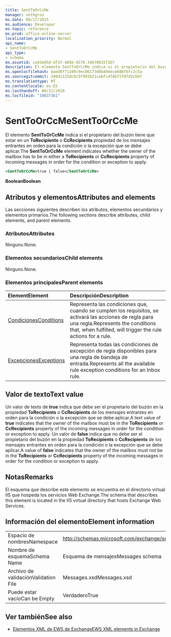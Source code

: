 ```yaml
---
title: SentToOrCcMe
manager: sethgros
ms.date: 09/17/2015
ms.audience: Developer
ms.topic: reference
ms.prod: office-online-server
localization_priority: Normal
api_name:
- SentToOrCcMe
api_type:
- schema
ms.assetid: ca43e05d-df37-485b-9276-34678025f2b7
description: El elemento SentToOrCcMe indica si el propietario del buzón tiene que estar en un ToRecipients o CcRecipients propiedad de los mensajes entrantes en orden para la condición o la excepción que se debe aplicar.
ms.openlocfilehash: baed8f71349c9ec06173d0b494ece688f6fc2c5a
ms.sourcegitcommit: 34041125dc8c5f993b21cebfc4f8b72f0fd2cb6f
ms.translationtype: MT
ms.contentlocale: es-ES
ms.lasthandoff: 06/11/2018
ms.locfileid: "19837361"
---
```

# <a name="senttoorccme"></a><span data-ttu-id="7dc54-103">SentToOrCcMe</span><span class="sxs-lookup"><span data-stu-id="7dc54-103">SentToOrCcMe</span></span>

<span data-ttu-id="7dc54-104">El elemento **SentToOrCcMe** indica si el propietario del buzón tiene que estar en un **ToRecipients** o **CcRecipients** propiedad de los mensajes entrantes en orden para la condición o la excepción que se debe aplicar.</span><span class="sxs-lookup"><span data-stu-id="7dc54-104">The **SentToOrCcMe** element indicates whether the owner of the mailbox has to be in either a **ToRecipients** or **CcRecipients** property of incoming messages in order for the condition or exception to apply.</span></span> 
  
```XML
<SentToOrCcMe>true | false</SentToOrCcMe>
```

 <span data-ttu-id="7dc54-105">**Boolean**</span><span class="sxs-lookup"><span data-stu-id="7dc54-105">**Boolean**</span></span>
## <a name="attributes-and-elements"></a><span data-ttu-id="7dc54-106">Atributos y elementos</span><span class="sxs-lookup"><span data-stu-id="7dc54-106">Attributes and elements</span></span>

<span data-ttu-id="7dc54-107">Las secciones siguientes describen los atributos, elementos secundarios y elementos primarios.</span><span class="sxs-lookup"><span data-stu-id="7dc54-107">The following sections describe attributes, child elements, and parent elements.</span></span>
  
### <a name="attributes"></a><span data-ttu-id="7dc54-108">Atributos</span><span class="sxs-lookup"><span data-stu-id="7dc54-108">Attributes</span></span>

<span data-ttu-id="7dc54-109">Ninguno.</span><span class="sxs-lookup"><span data-stu-id="7dc54-109">None.</span></span>
  
### <a name="child-elements"></a><span data-ttu-id="7dc54-110">Elementos secundarios</span><span class="sxs-lookup"><span data-stu-id="7dc54-110">Child elements</span></span>

<span data-ttu-id="7dc54-111">Ninguno.</span><span class="sxs-lookup"><span data-stu-id="7dc54-111">None.</span></span>
  
### <a name="parent-elements"></a><span data-ttu-id="7dc54-112">Elementos principales</span><span class="sxs-lookup"><span data-stu-id="7dc54-112">Parent elements</span></span>

|<span data-ttu-id="7dc54-113">**Element**</span><span class="sxs-lookup"><span data-stu-id="7dc54-113">**Element**</span></span>|<span data-ttu-id="7dc54-114">**Descripción**</span><span class="sxs-lookup"><span data-stu-id="7dc54-114">**Description**</span></span>|
|:-----|:-----|
|[<span data-ttu-id="7dc54-115">Condiciones</span><span class="sxs-lookup"><span data-stu-id="7dc54-115">Conditions</span></span>](conditions.md) <br/> |<span data-ttu-id="7dc54-116">Representa las condiciones que, cuando se cumplen los requisitos, se activará las acciones de regla para una regla.</span><span class="sxs-lookup"><span data-stu-id="7dc54-116">Represents the conditions that, when fulfilled, will trigger the rule actions for a rule.</span></span>  <br/> |
|[<span data-ttu-id="7dc54-117">Excepciones</span><span class="sxs-lookup"><span data-stu-id="7dc54-117">Exceptions</span></span>](exceptions.md) <br/> |<span data-ttu-id="7dc54-118">Representa todas las condiciones de excepción de regla disponibles para una regla de bandeja de entrada.</span><span class="sxs-lookup"><span data-stu-id="7dc54-118">Represents all the available rule exception conditions for an Inbox rule.</span></span>  <br/> |
   
## <a name="text-value"></a><span data-ttu-id="7dc54-119">Valor de texto</span><span class="sxs-lookup"><span data-stu-id="7dc54-119">Text value</span></span>

<span data-ttu-id="7dc54-120">Un valor de texto de **true** indica que debe ser el propietario del buzón en la propiedad **ToRecipients** o **CcRecipients** de los mensajes entrantes en orden para la condición o la excepción que se debe aplicar.</span><span class="sxs-lookup"><span data-stu-id="7dc54-120">A text value of **true** indicates that the owner of the mailbox must be in the **ToRecipients** or **CcRecipients** property of the incoming messages in order for the condition or exception to apply.</span></span> <span data-ttu-id="7dc54-121">Un valor de **false** indica que no debe ser el propietario del buzón en la propiedad **ToRecipients** o **CcRecipients** de los mensajes entrantes en orden para la condición o la excepción que se debe aplicar.</span><span class="sxs-lookup"><span data-stu-id="7dc54-121">A value of **false** indicates that the owner of the mailbox must not be in the **ToRecipients** or **CcRecipients** property of the incoming messages in order for the condition or exception to apply.</span></span> 
  
## <a name="remarks"></a><span data-ttu-id="7dc54-122">Notas</span><span class="sxs-lookup"><span data-stu-id="7dc54-122">Remarks</span></span>

<span data-ttu-id="7dc54-123">El esquema que describe este elemento se encuentra en el directorio virtual IIS que hospeda los servicios Web Exchange.</span><span class="sxs-lookup"><span data-stu-id="7dc54-123">The schema that describes this element is located in the IIS virtual directory that hosts Exchange Web Services.</span></span>
  
## <a name="element-information"></a><span data-ttu-id="7dc54-124">Información del elemento</span><span class="sxs-lookup"><span data-stu-id="7dc54-124">Element information</span></span>

|||
|:-----|:-----|
|<span data-ttu-id="7dc54-125">Espacio de nombres</span><span class="sxs-lookup"><span data-stu-id="7dc54-125">Namespace</span></span>  <br/> |http://schemas.microsoft.com/exchange/services/2006/messages  <br/> |
|<span data-ttu-id="7dc54-126">Nombre de esquema</span><span class="sxs-lookup"><span data-stu-id="7dc54-126">Schema Name</span></span>  <br/> |<span data-ttu-id="7dc54-127">Esquema de mensajes</span><span class="sxs-lookup"><span data-stu-id="7dc54-127">Messages schema</span></span>  <br/> |
|<span data-ttu-id="7dc54-128">Archivo de validación</span><span class="sxs-lookup"><span data-stu-id="7dc54-128">Validation File</span></span>  <br/> |<span data-ttu-id="7dc54-129">Messages.xsd</span><span class="sxs-lookup"><span data-stu-id="7dc54-129">Messages.xsd</span></span>  <br/> |
|<span data-ttu-id="7dc54-130">Puede estar vacío</span><span class="sxs-lookup"><span data-stu-id="7dc54-130">Can be Empty</span></span>  <br/> |<span data-ttu-id="7dc54-131">Verdadero</span><span class="sxs-lookup"><span data-stu-id="7dc54-131">True</span></span>  <br/> |
   
## <a name="see-also"></a><span data-ttu-id="7dc54-132">Ver también</span><span class="sxs-lookup"><span data-stu-id="7dc54-132">See also</span></span>



- [<span data-ttu-id="7dc54-133">Elementos XML de EWS de Exchange</span><span class="sxs-lookup"><span data-stu-id="7dc54-133">EWS XML elements in Exchange</span></span>](ews-xml-elements-in-exchange.md)


